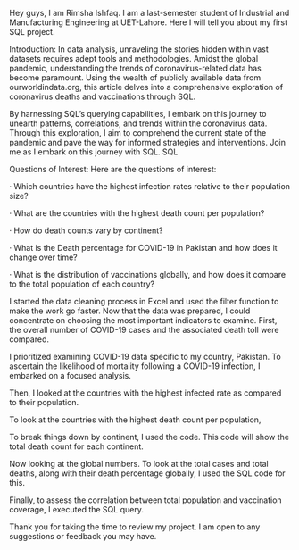 Hey guys, I am Rimsha Ishfaq. I am a last-semester student of Industrial and Manufacturing Engineering at UET-Lahore. Here I will tell you about my first SQL project.

Introduction:
In data analysis, unraveling the stories hidden within vast datasets requires adept tools and methodologies. Amidst the global pandemic, understanding the trends of coronavirus-related data has become paramount. Using the wealth of publicly available data from ourworldindata.org, this article delves into a comprehensive exploration of coronavirus deaths and vaccinations through SQL.

By harnessing SQL’s querying capabilities, I embark on this journey to unearth patterns, correlations, and trends within the coronavirus data. Through this exploration, I aim to comprehend the current state of the pandemic and pave the way for informed strategies and interventions. Join me as I embark on this journey with SQL. SQL

Questions of Interest:
Here are the questions of interest:

· Which countries have the highest infection rates relative to their population size?

· What are the countries with the highest death count per population?

· How do death counts vary by continent?

· What is the Death percentage for COVID-19 in Pakistan and how does it change over time?

· What is the distribution of vaccinations globally, and how does it compare to the total population of each country?

I started the data cleaning process in Excel and used the filter function to make the work go faster. Now that the data was prepared, I could concentrate on choosing the most important indicators to examine. First, the overall number of COVID-19 cases and the associated death toll were compared.

I prioritized examining COVID-19 data specific to my country, Pakistan. To ascertain the likelihood of mortality following a COVID-19 infection, I embarked on a focused analysis.

Then, I looked at the countries with the highest infected rate as compared to their population. 


To look at the countries with the highest death count per population, 

To break things down by continent, I used the  code. This code will show the total death count for each continent.


Now looking at the global numbers. To look at the total cases and total deaths, along with their death percentage globally, I used the SQL code for this.


Finally, to assess the correlation between total population and vaccination coverage, I executed the SQL query.


Thank you for taking the time to review my project. I am open to any suggestions or feedback you may have. 
